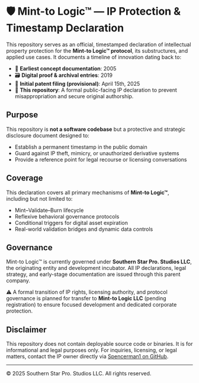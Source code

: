 # 🛡️ Mint-to Logic™ — IP Protection & Timestamp Declaration

This repository serves as an official, timestamped declaration of intellectual property protection for the **Mint-to Logic™ protocol**, its substructures, and applied use cases. It documents a timeline of innovation dating back to:

- 📜 **Earliest concept documentation**: 2005  
- 🗃️ **Digital proof & archival entries**: 2019  
- 📅 **Initial patent filing (provisional)**: April 15th, 2025  
- 🛑 **This repository**: A formal public-facing IP declaration to prevent misappropriation and secure original authorship.

## Purpose

This repository is **not a software codebase** but a protective and strategic disclosure document designed to:

- Establish a permanent timestamp in the public domain
- Guard against IP theft, mimicry, or unauthorized derivative systems
- Provide a reference point for legal recourse or licensing conversations

## Coverage

This declaration covers all primary mechanisms of **Mint-to Logic™**, including but not limited to:

- Mint–Validate–Burn lifecycle
- Reflexive behavioral governance protocols
- Conditional triggers for digital asset expiration
- Real-world validation bridges and dynamic data controls

## Governance

Mint-to Logic™ is currently governed under **Southern Star Pro. Studios LLC**, the originating entity and development incubator. All IP declarations, legal strategy, and early-stage documentation are issued through this parent company.

⚠️ A formal transition of IP rights, licensing authority, and protocol governance is planned for transfer to **Mint-to Logic LLC** (pending registration) to ensure focused development and dedicated corporate protection.


## Disclaimer

This repository does not contain deployable source code or binaries. It is for informational and legal purposes only. For inquiries, licensing, or legal matters, contact the IP owner directly via [Spencerman1 on GitHub](https://github.com/Spencerman1).

---

© 2025 Southern Star Pro. Studios LLC. All rights reserved.
